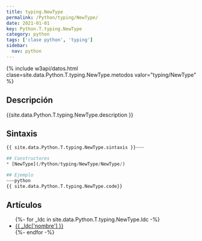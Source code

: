 ```yaml
---
title: typing.NewType
permalink: /Python/typing/NewType/
date: 2021-01-01
key: Python.T.typing.NewType
category: python
tags: ['clase python', 'typing']
sidebar: 
  nav: python
---
```


{% include w3api/datos.html clase=site.data.Python.T.typing.NewType.metodos valor="typing/NewType" %}

## Descripción
{{site.data.Python.T.typing.NewType.description }}

## Sintaxis
~~~python
{{ site.data.Python.T.typing.NewType.sintaxis }}~~~

## Constructores
* [NewType](/Python/typing/NewType/NewType/)

## Ejemplo
~~~python
{{ site.data.Python.T.typing.NewType.code}}
~~~

## Artículos
<ul>
{%- for _ldc in site.data.Python.T.typing.NewType.ldc -%}
   <li>
       <a href="{{_ldc['url'] }}">{{ _ldc['nombre'] }}</a>
   </li>
{%- endfor -%}
</ul>
